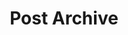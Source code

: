 ---
title: Post Archive
layout: posts
permalink: /posts/
show_excerpts: true
entries_layout: list
---